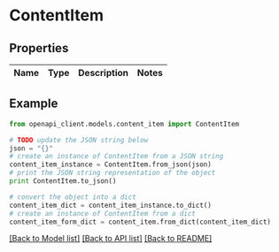 # ContentItem


## Properties

Name | Type | Description | Notes
------------ | ------------- | ------------- | -------------

## Example

```python
from openapi_client.models.content_item import ContentItem

# TODO update the JSON string below
json = "{}"
# create an instance of ContentItem from a JSON string
content_item_instance = ContentItem.from_json(json)
# print the JSON string representation of the object
print ContentItem.to_json()

# convert the object into a dict
content_item_dict = content_item_instance.to_dict()
# create an instance of ContentItem from a dict
content_item_form_dict = content_item.from_dict(content_item_dict)
```
[[Back to Model list]](../README.md#documentation-for-models) [[Back to API list]](../README.md#documentation-for-api-endpoints) [[Back to README]](../README.md)


